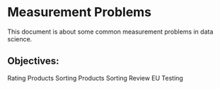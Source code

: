 # Measurement Problems

This document is about some common measurement problems in data science.

## Objectives:
Rating Products
Sorting Products
Sorting Review
EU Testing
